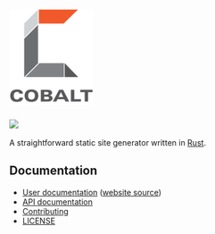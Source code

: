 # ![Cobalt](https://raw.githubusercontent.com/cobalt-org/logos/master/cobald.logo.02.resize.png)

[![](https://img.shields.io/crates/v/cobalt-bin.svg?maxAge=25920)](https://crates.io/crates/cobalt-bin)

A straightforward static site generator written in [Rust](http://www.rust-lang.org/).

## Documentation

- [User documentation](https://cobalt-org.github.io/) ([website source](https://github.com/cobalt-org/cobalt-org.github.io))
- [API documentation](https://docs.rs/cobalt-bin)
- [Contributing](https://github.com/cobalt-org/cobalt.rs/blob/master/CONTRIBUTING.md)
- [LICENSE](https://github.com/cobalt-org/cobalt.rs/blob/master/LICENSE-MIT)
